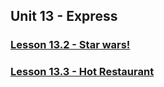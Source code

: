 ## Unit 13 - Express

### [Lesson 13.2 - Star wars!](https://www.youtube.com/watch?v=ygk-kNstqK0&list=PLgJ8UgkiorCmI_wKKVt5FlkTG63sQF6rr&index=1&t=29s)

### [Lesson 13.3 - Hot Restaurant](https://www.youtube.com/watch?v=G7RvQMW2DOg&list=PLgJ8UgkiorCmI_wKKVt5FlkTG63sQF6rr&index=2)
